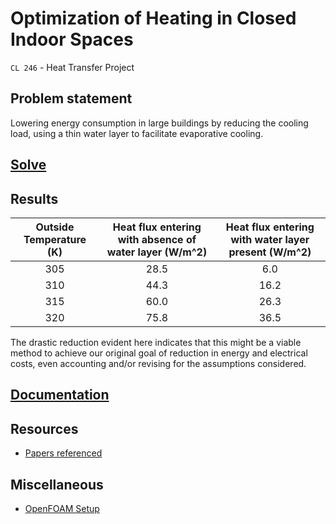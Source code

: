 # Optimization of Heating in Closed Indoor Spaces

`CL 246` - Heat Transfer Project

## Problem statement

Lowering energy consumption in large buildings by reducing the cooling load, using a thin water layer to facilitate evaporative cooling.

## [Solve](/code/)

## Results

|Outside Temperature (K)|Heat flux entering with absence of water layer (W/m^2)|Heat flux entering with water layer present (W/m^2)|
|:-:|:--:|:--:|
|305|28.5|6.0 |
|310|44.3|16.2|
|315|60.0|26.3|
|320|75.8|36.5|

The drastic reduction evident here indicates that this might be a viable method to achieve our original goal of reduction in energy and electrical costs, even accounting and/or revising for the assumptions considered.

## [Documentation](docs/report/)

## Resources

* [Papers referenced](/docs/papers/)

## Miscellaneous

* [OpenFOAM Setup](/docs/setup/README.md)
